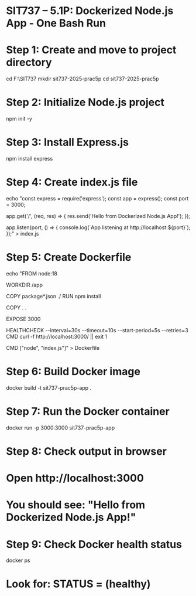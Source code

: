 # SIT737 – 5.1P: Dockerized Node.js App - One Bash Run

# Step 1: Create and move to project directory
cd F:\SIT737
mkdir sit737-2025-prac5p
cd sit737-2025-prac5p

# Step 2: Initialize Node.js project
npm init -y

# Step 3: Install Express.js
npm install express

# Step 4: Create index.js file
echo "const express = require('express');
const app = express();
const port = 3000;

app.get('/', (req, res) => {
  res.send('Hello from Dockerized Node.js App!');
});

app.listen(port, () => {
  console.log(\`App listening at http://localhost:\${port}\`);
});" > index.js

# Step 5: Create Dockerfile
echo "FROM node:18

WORKDIR /app

COPY package*.json ./
RUN npm install

COPY . .

EXPOSE 3000

HEALTHCHECK --interval=30s --timeout=10s --start-period=5s --retries=3 \
 CMD curl -f http://localhost:3000/ || exit 1

CMD [\"node\", \"index.js\"]" > Dockerfile

# Step 6: Build Docker image
docker build -t sit737-prac5p-app .

# Step 7: Run the Docker container
docker run -p 3000:3000 sit737-prac5p-app

# Step 8: Check output in browser
# Open http://localhost:3000
# You should see: "Hello from Dockerized Node.js App!"

# Step 9: Check Docker health status
docker ps
# Look for: STATUS = (healthy)



